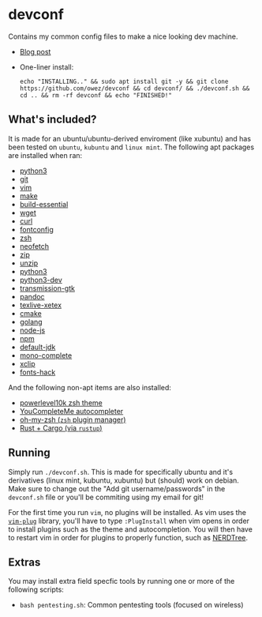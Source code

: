 # devconf

Contains my common config files to make a nice looking dev machine.

- [Blog post](https://ogriffiths.com/2020/devconf)
- One-liner install:
  
  ```shell
  echo "INSTALLING.." && sudo apt install git -y && git clone https://github.com/owez/devconf && cd devconf/ && ./devconf.sh && cd .. && rm -rf devconf && echo "FINISHED!"
  ```

## What's included?

It is made for an ubuntu/ubuntu-derived enviroment (like xubuntu) and has been tested on `ubuntu`, `kubuntu` and `linux mint`. The following apt packages are installed when ran:

- [python3](https://python.org)
- [git](https://git-scm.com/)
- [vim](https://en.wikipedia.org/wiki/Vim_(text_editor))
- [make](https://en.wikipedia.org/wiki/Make_(software))
- [build-essential](https://packages.debian.org/bullseye/build-essential)
- [wget](https://en.wikipedia.org/wiki/Wget)
- [curl](https://en.wikipedia.org/wiki/CURL)
- [fontconfig](https://en.wikipedia.org/wiki/Fontconfig)
- [zsh](https://en.wikipedia.org/wiki/Z_shell)
- [neofetch](https://github.com/dylanaraps/neofetch)
- [zip](https://packages.debian.org/bullseye/zip)
- [unzip](https://packages.debian.org/buster/unzip)
- [python3](https://en.wikipedia.org/wiki/Python_(programming_language))
- [python3-dev](https://packages.debian.org/bullseye/python3-dev)
- [transmission-gtk](https://en.wikipedia.org/wiki/Transmission_(BitTorrent_client))
- [pandoc](https://en.wikipedia.org/wiki/Pandoc)
- [texlive-xetex](https://tug.org/texlive/)
- [cmake](https://en.wikipedia.org/wiki/CMake)
- [golang](https://golang.org/)
- [node-js](https://nodejs.org/)
- [npm](https://www.npmjs.com/)
- [default-jdk](https://packages.ubuntu.com/search?keywords=default-jdk)
- [mono-complete](https://packages.ubuntu.com/search?keywords=mono-complete)
- [xclip](https://launchpad.net/xclip)
- [fonts-hack](https://github.com/source-foundry/Hack)

And the following non-apt items are also installed:

- [powerlevel10k zsh theme](https://github.com/romkatv/powerlevel10k)
- [YouCompleteMe autocompleter](https://github.com/ycm-core/YouCompleteMe)
- [oh-my-zsh (`zsh` plugin manager)](https://ohmyz.sh/)
- [Rust + Cargo (via `rustup`)](https://en.wikipedia.org/wiki/Rust_(programming_language))

## Running

Simply run `./devconf.sh`. This is made for specifically ubuntu and it's derivatives (linux mint, kubuntu, xubuntu) but (should) work on debian. Make sure to change out the "Add git username/passwords" in the `devconf.sh` file or you'll be commiting using my email for git!

For the first time you run `vim`, no plugins will be installed. As vim uses the [`vim-plug`](https://github.com/junegunn/vim-plug) library, you'll have to type `:PlugInstall` when vim opens in order to install plugins such as the theme and autocompletion. You will then have to restart vim in order for plugins to properly function, such as [NERDTree](https://github.com/preservim/nerdtree).

## Extras

You may install extra field specfic tools by running one or more of the following scripts:

- `bash pentesting.sh`: Common pentesting tools (focused on wireless)
